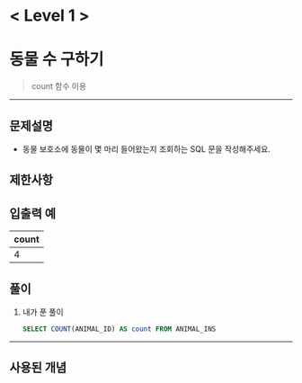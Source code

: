 # < Level 1 > 

# 동물 수 구하기 

> count 함수 이용 

---

## 문제설명 

- 동물 보호소에 동물이 몇 마리 들어왔는지 조회하는 SQL 문을 작성해주세요.

## 제한사항 

## 입출력 예

| count |
| ----- |
| 4     |

## 풀이 

1. 내가 푼 풀이 

   ```SQL
   SELECT COUNT(ANIMAL_ID) AS count FROM ANIMAL_INS
   ```


---

## 사용된 개념

